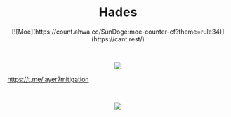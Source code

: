 <h1 align="center">Hades</h1>
<a href="https://github.com/2bap"></a>
<p align="center">
[![Moe](https://count.ahwa.cc/SunDoge:moe-counter-cf?theme=rule34)](https://cant.rest/)
</p>
<br>
<p align="center">
    <img src="https://skillicons.dev/icons?i=py,html,css,js,git">
</p>

https://t.me/layer7mitigation

<br>

<p align="center">
  <img src="https://github-readme-stats.vercel.app/api/?username=2bap&title_color=674fc9&text_color=9f9f9f&show_icons=true&bg_color=00000000&hide_border=true&icon_color=674fc9&hide_title=true&count_private=true">
</p>
